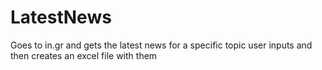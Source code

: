 # LatestNews
Goes to in.gr and gets the latest news for a specific topic user inputs and then creates an excel file with them
